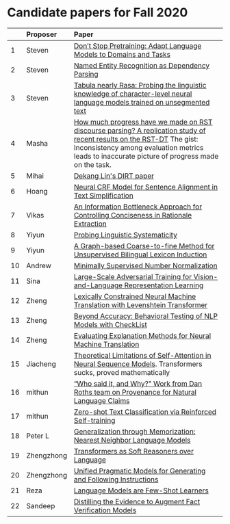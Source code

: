 # Candidate papers for Fall 2020

|    | Proposer    | Paper |
|:---|:------------|:------|
| 1  | Steven      |[Don’t Stop Pretraining: Adapt Language Models to Domains and Tasks](https://www.aclweb.org/anthology/2020.acl-main.740) |
| 2  | Steven      |[Named Entity Recognition as Dependency Parsing](https://www.aclweb.org/anthology/2020.acl-main.577)|
| 3  | Steven      |[Tabula nearly Rasa: Probing the linguistic knowledge of character-level neural language models trained on unsegmented text](https://www.mitpressjournals.org/doi/pdf/10.1162/tacl_a_00283)|
| 4  | Masha       |[How much progress have we made on RST discourse parsing? A replication study of recent results on the RST-DT](https://www.aclweb.org/anthology/D17-1136.pdf) The gist: Inconsistency among evaluation metrics leads to inaccurate picture of progress made on the task. |
| 5 | Mihai | [Dekang Lin's DIRT paper](https://dl.acm.org/doi/abs/10.1145/502512.502559?casa_token=0kvKZFkGrJQAAAAA:O62mO2TMuhubif_GpGDlUHt6qzRJtOc-PL5AJW_ggSwo5B_HK-qHl5-N5mo4ow_suuXLxmILr5FB) |
| 6 | Hoang | [Neural CRF Model for Sentence Alignment in Text Simplification](https://www.aclweb.org/anthology/2020.acl-main.709/)
| 7 | Vikas | [An Information Bottleneck Approach for Controlling Conciseness in Rationale Extraction](https://arxiv.org/abs/2005.00652)
| 8 | Yiyun | [Probing Linguistic Systematicity](https://www.aclweb.org/anthology/2020.acl-main.177/)
| 9 | Yiyun | [A Graph-based Coarse-to-fine Method for Unsupervised Bilingual Lexicon Induction](https://www.aclweb.org/anthology/2020.acl-main.318/)
| 10 | Andrew | [Minimally Supervised Number Normalization](https://www.aclweb.org/anthology/Q16-1036.pdf)
| 11| Sina | [Large-Scale Adversarial Training for Vision-and-Language Representation Learning](https://arxiv.org/pdf/2006.06195.pdf)
| 12| Zheng | [Lexically Constrained Neural Machine Translation with Levenshtein Transformer](https://www.aclweb.org/anthology/2020.acl-main.325.pdf)
| 13| Zheng | [Beyond Accuracy: Behavioral Testing of NLP Models with CheckList](https://www.aclweb.org/anthology/2020.acl-main.442.pdf)
| 14| Zheng | [Evaluating Explanation Methods for Neural Machine Translation](https://www.aclweb.org/anthology/2020.acl-main.35.pdf)
| 15 | Jiacheng    |[Theoretical Limitations of Self-Attention in Neural Sequence Models](https://www.aclweb.org/anthology/2020.tacl-1.11.pdf). Transformers sucks, proved mathematically
| 16| mithun | [“Who said it, and Why?" Work from Dan Roths team on Provenance for Natural Language Claims](https://www.aclweb.org/anthology/2020.acl-main.406.pdf)
| 17 | mithun    |[Zero-shot Text Classification via Reinforced Self-training](https://www.aclweb.org/anthology/2020.acl-main.272.pdf)
| 18 | Peter L | [Generalization through Memorization: Nearest Neighbor Language Models](https://openreview.net/forum?id=HklBjCEKvH)
| 19 | Zhengzhong |[Transformers as Soft Reasoners over Language](https://arxiv.org/pdf/2002.05867.pdf) |
| 20 | Zhengzhong |[Unified Pragmatic Models for Generating and Following Instructions](https://arxiv.org/pdf/1711.04987.pdf) |
| 21 | Reza | [Language Models are Few-Shot Learners](https://arxiv.org/pdf/2005.14165.pdf)
| 22 | Sandeep | [Distilling the Evidence to Augment Fact Verification Models](https://www.aclweb.org/anthology/2020.fever-1.7.pdf)

